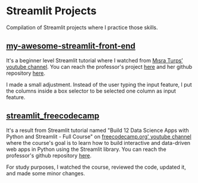 # Streamlit Projects

Compilation of Streamlit projects where I practice those skills.





## [my-awesome-streamlit-front-end](my-awesome-streamlit-front-end)
It's a beginner level Streamlit tutorial where I watched from [Mısra Turps’ youtube channel](https://www.youtube.com/watch?v=-IM3531b1XU&list=PLM8lYG2MzHmTATqBUZCQW9w816ndU0xHc). You can reach the professor's project [here](https://share.streamlit.io/misraturp/my-awesome-streamlit-front-end/main.py) and her github repository [here](https://github.com/misraturp/my-awesome-streamlit-front-end).

I made a small adjustment. Instead of the user typing the input feature, I put the columns inside a box selector to be selected one column as input feature.




## [streamlit_freecodecamp](streamlit_freecodecamp)
It's a result from Streamlit tutorial named "Build 12 Data Science Apps with Python and Streamlit - Full Course" on  [freecodecamp.org' youtube channel](https://www.youtube.com/watch?v=JwSS70SZdyM&t=841s) where the course's goal is to learn how to build interactive and data-driven web apps in Python using the Streamlit library. You can reach the professor's github repository [here](https://github.com/dataprofessor/streamlit_freecodecamp).

For study purposes, I watched the course, reviewed the code, updated it, and made some minor changes.

